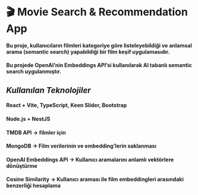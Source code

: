 # 🎬 Movie Search & Recommendation App
#### Bu proje, kullanıcıların filmleri kategoriye göre listeleyebildiği ve anlamsal arama (semantic search) yapabildiği bir film keşif uygulamasıdır.
#### Bu projede OpenAI’nin Embeddings API’si kullanılarak AI tabanlı semantic search uygulanmıştır.

## ***Kullanılan Teknolojiler***
#### React + Vite, TypeScript, Keen Slider, Bootstrap
#### Node.js + NestJS
#### TMDB API → filmler için
#### MongoDB → Film verilerinin ve embedding’lerin saklanması 
#### OpenAI Embeddings API → Kullanıcı aramalarını anlamlı vektörlere dönüştürme 
#### Cosine Similarity → Kullanıcı araması ile film embeddingleri arasındaki benzerliği hesaplama
